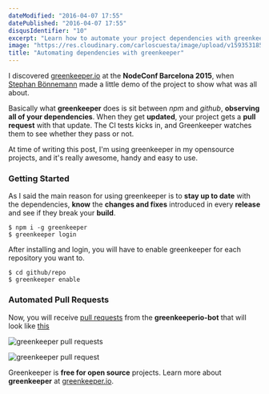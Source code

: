 ```yaml
---
dateModified: "2016-04-07 17:55"
datePublished: "2016-04-07 17:55"
disqusIdentifier: "10"
excerpt: "Learn how to automate your project dependencies with greenkeeper and github. Get automatically a pull request when a dependency gets updated."
image: "https://res.cloudinary.com/carloscuesta/image/upload/v1593531856/blog-featured-images/Automating_Dependencies_Greenkeeper.png"
title: "Automating dependencies with greenkeeper"
---
```


I discovered [greenkeeper.io](http://greenkeeper.io) at the **NodeConf Barcelona 2015**, when [Stephan Bönnemann](http://boennemann.me) made a little demo of the project to show what was all about.

Basically what **greenkeeper** does is sit between _npm_ and _github_, **observing all of your dependencies**. When they get **updated**, your project gets a **pull request** with that update. The CI tests kicks in, and Greenkeeper watches them to see whether they pass or not.

At time of writing this post, I'm using greenkeeper in my opensource projects, and it's really awesome, handy and easy to use.

### Getting Started

As I said the main reason for using greenkeeper is to **stay up to date** with the dependencies, **know** the **changes and fixes** introduced in every **release** and see if they break your **build**.

```language-bash
$ npm i -g greenkeeper
$ greenkeeper login
```

After installing and login, you will have to enable greenkeeper for each repository you want to.

```language-bash
$ cd github/repo
$ greenkeeper enable
```


### Automated Pull Requests

Now, you will receive [pull requests](https://github.com/carloscuesta/carloscuesta.me/pull/7) from the **greenkeeperio-bot** that will look like [this](https://github.com/carloscuesta/carloscuesta.me/pull/7)

![greenkeeper pull requests](https://res.cloudinary.com/carloscuesta/image/upload/v1460042483/exmcofmkxt427z8gkt9k.png)

![greenkeeper pull request](https://res.cloudinary.com/carloscuesta/image/upload/v1460043221/pa5bjbnfakjo4fgcfnbu.png)

Greenkeeper is **free for open source** projects. Learn more about **greenkeeper** at [greenkeeper.io](https://greenkeeper.io/).
